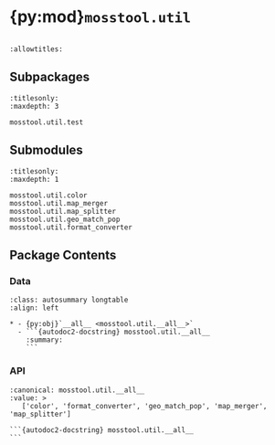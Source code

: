 # {py:mod}`mosstool.util`

```{py:module} mosstool.util
```

```{autodoc2-docstring} mosstool.util
:allowtitles:
```

## Subpackages

```{toctree}
:titlesonly:
:maxdepth: 3

mosstool.util.test
```

## Submodules

```{toctree}
:titlesonly:
:maxdepth: 1

mosstool.util.color
mosstool.util.map_merger
mosstool.util.map_splitter
mosstool.util.geo_match_pop
mosstool.util.format_converter
```

## Package Contents

### Data

````{list-table}
:class: autosummary longtable
:align: left

* - {py:obj}`__all__ <mosstool.util.__all__>`
  - ```{autodoc2-docstring} mosstool.util.__all__
    :summary:
    ```
````

### API

````{py:data} __all__
:canonical: mosstool.util.__all__
:value: >
   ['color', 'format_converter', 'geo_match_pop', 'map_merger', 'map_splitter']

```{autodoc2-docstring} mosstool.util.__all__
```

````
